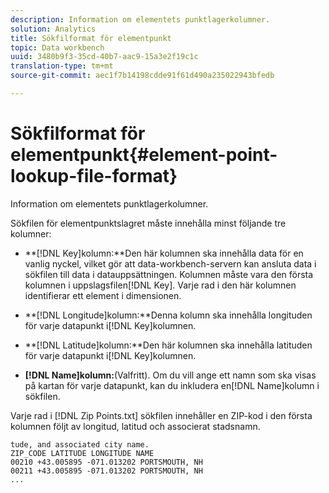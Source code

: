 ```yaml
---
description: Information om elementets punktlagerkolumner.
solution: Analytics
title: Sökfilformat för elementpunkt
topic: Data workbench
uuid: 3480b9f3-35cd-40b7-aac9-15a3e2f19c1c
translation-type: tm+mt
source-git-commit: aec1f7b14198cdde91f61d490a235022943bfedb

---
```



# Sökfilformat för elementpunkt{#element-point-lookup-file-format}

Information om elementets punktlagerkolumner.

Sökfilen för elementpunktslagret måste innehålla minst följande tre kolumner:

* **[!DNL Key]kolumn:**Den här kolumnen ska innehålla data för en vanlig nyckel, vilket gör att data-workbench-servern kan ansluta data i sökfilen till data i datauppsättningen. Kolumnen måste vara den första kolumnen i uppslagsfilen[!DNL Key]. Varje rad i den här kolumnen identifierar ett element i dimensionen.

* **[!DNL Longitude]kolumn:**Denna kolumn ska innehålla longituden för varje datapunkt i[!DNL Key]kolumnen.

* **[!DNL Latitude]kolumn:**Den här kolumnen ska innehålla latituden för varje datapunkt i[!DNL Key]kolumnen.

* **[!DNL Name]kolumn:**(Valfritt). Om du vill ange ett namn som ska visas på kartan för varje datapunkt, kan du inkludera en[!DNL Name]kolumn i sökfilen.

Varje rad i [!DNL Zip Points.txt] sökfilen innehåller en ZIP-kod i den första kolumnen följt av longitud, latitud och associerat stadsnamn.

```
tude, and associated city name.
ZIP_CODE LATITUDE LONGITUDE NAME
00210 +43.005895 -071.013202 PORTSMOUTH, NH
00211 +43.005895 -071.013202 PORTSMOUTH, NH
...
```

